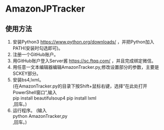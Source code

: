 # AmazonJPTracker
## 使用方法
1. 安装Python3 https://www.python.org/downloads/ ，并把Python加入PATH(安装时勾选即可)。
2. 注册一个GitHub账户。
3. 用GitHub账户登入Server酱 https://sc.ftqq.com/ ，并且完成绑定微信。
4. 用任意一文本编辑器编辑AmazonTracker.py,修改设置部分的参数，主要是SCKEY部分。
5. 安装bs4,lxml。  
(在AmazonTracker.py的目录下按Shift+鼠标右键，选择“在此处打开PowerShell窗口”,输入  
    pip install beautifulsoup4
    pip install lxml  
,回车。)
6. 运行程序。 
(输入  
    python AmazonTracker,py  
,回车。)

